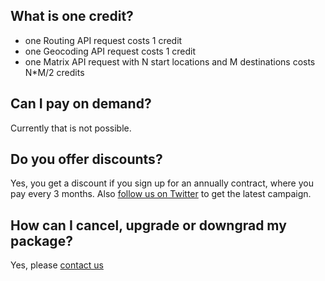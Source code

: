 ## What is one credit?

 * one Routing API request costs 1 credit
 * one Geocoding API request costs 1 credit
 * one Matrix API request with N start locations and M destinations costs N*M/2 credits

## Can I pay on demand?

Currently that is not possible.

## Do you offer discounts?

Yes, you get a discount if you sign up for an annually contract, where you pay every 3 months. Also [follow us on Twitter](https://twitter.com/graphhopper) to get the latest campaign.

## How can I cancel, upgrade or downgrad my package?

Yes, please [contact us](https://graphhopper.com/#contact)
